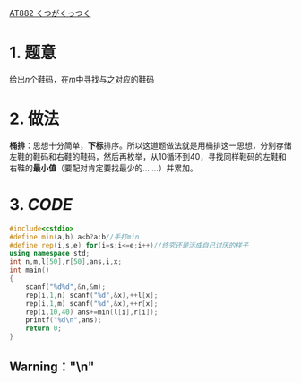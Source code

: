 [AT882 くつがくっつく](https://www.luogu.com.cn/problem/AT882)

# 1. 题意
给出$n$个鞋码，在$m$中寻找与之对应的鞋码

# 2. 做法
**桶排**：思想十分简单，**下标**排序。所以这道题做法就是用桶排这一思想，分别存储左鞋的鞋码和右鞋的鞋码，然后再枚举，从10循环到40，寻找同样鞋码的左鞋和右鞋的**最小值**（要配对肯定要找最少的... ...）并累加。

# 3. $CODE$
```cpp
#include<cstdio>
#define min(a,b) a<b?a:b//手打min
#define rep(i,s,e) for(i=s;i<=e;i++)//终究还是活成自己讨厌的样子
using namespace std;
int n,m,l[50],r[50],ans,i,x;
int main()
{
	scanf("%d%d",&n,&m);
	rep(i,1,n) scanf("%d",&x),++l[x];
	rep(i,1,m) scanf("%d",&x),++r[x];
	rep(i,10,40) ans+=min(l[i],r[i]);
	printf("%d\n",ans);
	return 0;
}
```
## Warning："\n"